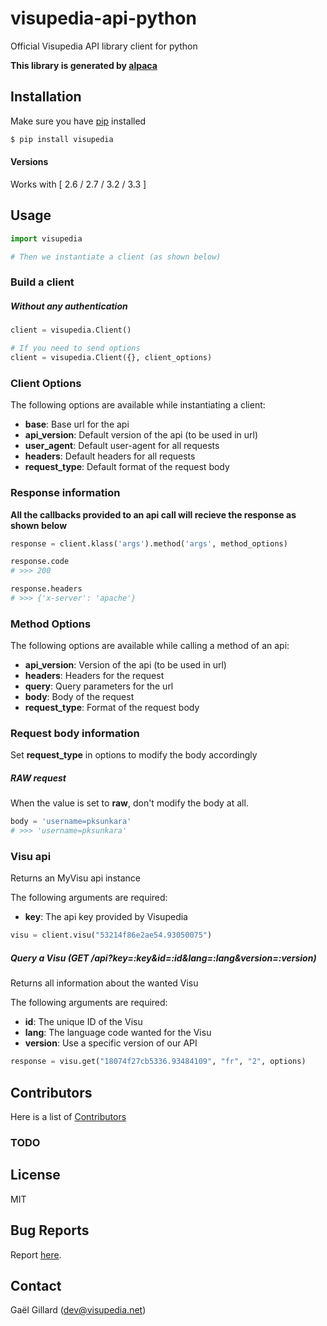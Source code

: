 # visupedia-api-python

Official Visupedia API library client for python

__This library is generated by [alpaca](https://github.com/pksunkara/alpaca)__

## Installation

Make sure you have [pip](https://pypi.python.org/pypi/pip) installed

```bash
$ pip install visupedia
```

#### Versions

Works with [ 2.6 / 2.7 / 3.2 / 3.3 ]

## Usage

```python
import visupedia

# Then we instantiate a client (as shown below)
```

### Build a client

##### Without any authentication

```python
client = visupedia.Client()

# If you need to send options
client = visupedia.Client({}, client_options)
```

### Client Options

The following options are available while instantiating a client:

 * __base__: Base url for the api
 * __api_version__: Default version of the api (to be used in url)
 * __user_agent__: Default user-agent for all requests
 * __headers__: Default headers for all requests
 * __request_type__: Default format of the request body

### Response information

__All the callbacks provided to an api call will recieve the response as shown below__

```python
response = client.klass('args').method('args', method_options)

response.code
# >>> 200

response.headers
# >>> {'x-server': 'apache'}
```

### Method Options

The following options are available while calling a method of an api:

 * __api_version__: Version of the api (to be used in url)
 * __headers__: Headers for the request
 * __query__: Query parameters for the url
 * __body__: Body of the request
 * __request_type__: Format of the request body

### Request body information

Set __request_type__ in options to modify the body accordingly

##### RAW request

When the value is set to __raw__, don't modify the body at all.

```python
body = 'username=pksunkara'
# >>> 'username=pksunkara'
```

### Visu api

Returns an MyVisu api instance

The following arguments are required:

 * __key__: The api key provided by Visupedia

```python
visu = client.visu("53214f86e2ae54.93050075")
```

##### Query a Visu (GET /api?key=:key&id=:id&lang=:lang&version=:version)

Returns all information about the wanted Visu

The following arguments are required:

 * __id__: The unique ID of the Visu
 * __lang__: The language code wanted for the Visu
 * __version__: Use a specific version of our API

```python
response = visu.get("18074f27cb5336.93484109", "fr", "2", options)
```

## Contributors
Here is a list of [Contributors](https://github.com/visupedia/visupedia-api-python/contributors)

### TODO

## License
MIT

## Bug Reports
Report [here](https://github.com/visupedia/visupedia-api-python/issues).

## Contact
Gaël Gillard (dev@visupedia.net)
